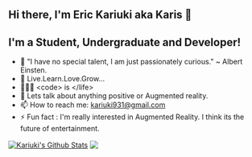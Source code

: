 ## Hi there, I'm Eric Kariuki aka Karis 👋

## I'm a Student, Undergraduate and Developer!

- 🔭 "I have no special talent, I am just passionately curious." ~ Albert Einsten.
- 🌱 Live.Learn.Love.Grow...
- 👨🏽‍💻 \<code\> is \</life\>
- 💬 Lets talk about anything positive or Augmented reality.
- 📫 How to reach me: kariuki931@gmail.com
- ⚡ Fun fact : I'm really interested in Augmented Reality. I think its the future of entertainment.

<a href="https://github.com/Carrieukie">
<img align="center" alt="Kariuki's Github Stats" src="https://github-readme-stats.codestackr.vercel.app/api?username=Carrieukie&show_icons=true&hide_border=true&count_private=true&include_all_commits=true&theme=radical" /></a>
<a href="https://github.com/Carrieuke">
  <img align="center" src="https://github-readme-stats.anuraghazra1.vercel.app/api/top-langs/?username=Carrieukie&layout=compact&theme=radical" />
</a>
